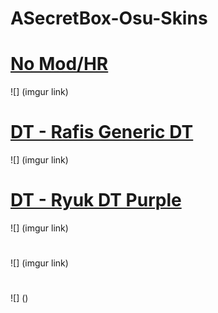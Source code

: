 # ASecretBox-Osu-Skins

# [No Mod/HR](https://bit.ly/3e8kemw)
![] (imgur link)

# [DT - Rafis Generic DT]( https://bit.ly/3bRN3Sq)
![] (imgur link)

# [DT - Ryuk DT Purple](https://bit.ly/2JT9la8)
![] (imgur link)

# []()
![] (imgur link)

# []()
![] ()
